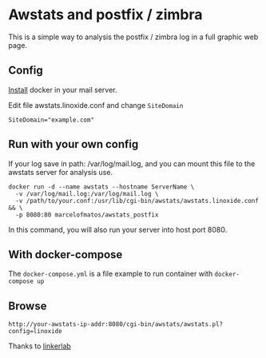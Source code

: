 # Awstats and postfix / zimbra

This is a simple way to analysis the postfix / zimbra log in a full graphic web page.


## Config

[Install](http://get.docker.com) docker in your mail server.


Edit file awstats.linoxide.conf and change `SiteDomain`

```
SiteDomain="example.com"
```

## Run with your own config

If your log save in path: /var/log/mail.log, and you can mount this file to the awstats server for analysis use. 

```
docker run -d --name awstats --hostname ServerName \
  -v /var/log/mail.log:/var/log/mail.log \
  -v /path/to/your.conf:/usr/lib/cgi-bin/awstats/awstats.linoxide.conf && \
  -p 8080:80 marcelofmatos/awstats_postfix
```
In this command, you will also run your server into host port 8080.


## With docker-compose

The `docker-compose.yml` is a file example to run container with `docker-compose up`


## Browse

```
http://your-awstats-ip-addr:8080/cgi-bin/awstats/awstats.pl?config=linoxide
```

Thanks to [linkerlab](https://github.com/linkerlab)


